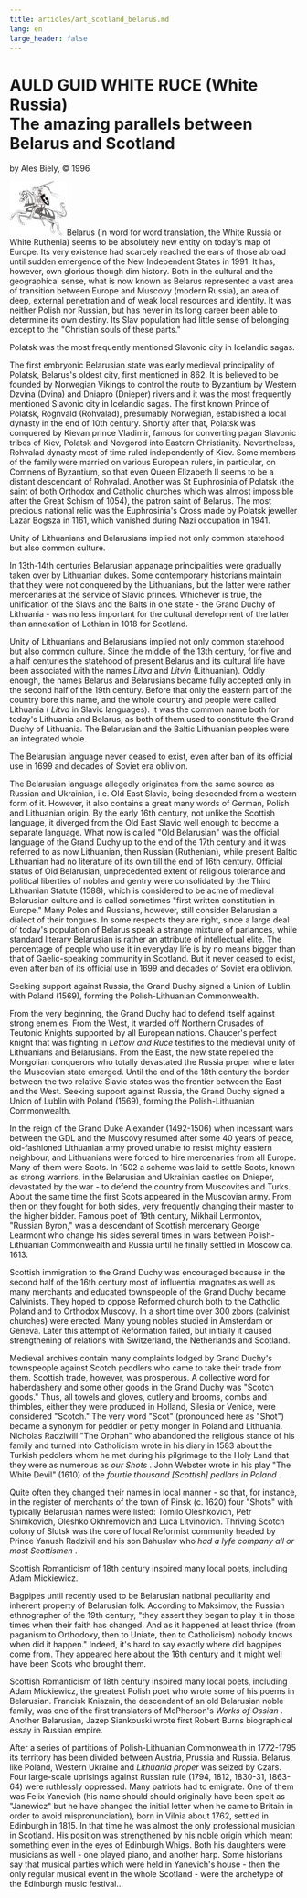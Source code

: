 ```yaml
---
title: articles/art_scotland_belarus.md 
lang: en
large_header: false
---
```



<h1 id="auld-guid-white-ruce-white-russia-the-amazing-parallels-between-belarus-and-scotland">AULD GUID WHITE RUCE (White Russia)<br />
The amazing parallels between Belarus and Scotland</h1>

by Ales Biely, © 1996


<img src="ratnik.jpg" width="100" height="95" alt="Pahonia, national symbol of Belarus" />Belarus (in word for word translation, the White Russia or White Ruthenia) seems to be absolutely new entity on today's map of Europe. Its very existence had scarcely reached the ears of those abroad until sudden emergence of the New Independent States in 1991. It has, however, own glorious though dim history. Both in the cultural and the geographical sense, what is now known as Belarus represented a vast area of transition between Europe and Muscovy (modern Russia), an area of deep, external penetration and of weak local resources and identity. It was neither Polish nor Russian, but has never in its long career been able to determine its own destiny. Its Slav population had little sense of belonging except to the "Christian souls of these parts."


Polatsk was the most frequently mentioned Slavonic city in Icelandic sagas.


The first embryonic Belarusian state was early medieval principality of Polatsk, Belarus's oldest city, first mentioned in 862. It is believed to be founded by Norwegian Vikings to control the route to Byzantium by Western Dzvina (Dvina) and Dniapro (Dnieper) rivers and it was the most frequently mentioned Slavonic city in Icelandic sagas. The first known Prince of Polatsk, Rognvald (Rohvalad), presumably Norwegian, established a local dynasty in the end of 10th century. Shortly after that, Polatsk was conquered by Kievan prince Vladimir, famous for converting pagan Slavonic tribes of Kiev, Polatsk and Novgorod into Eastern Christianity. Nevertheless, Rohvalad dynasty most of time ruled independently of Kiev. Some members of the family were married on various European rulers, in particular, on Comnens of Byzantium, so that even Queen Elizabeth II seems to be a distant descendant of Rohvalad. Another was St Euphrosinia of Polatsk (the saint of both Orthodox and Catholic churches which was almost impossible after the Great Schism of 1054), the patron saint of Belarus. The most precious national relic was the Euphrosinia's Cross made by Polatsk jeweller Lazar Bogsza in 1161, which vanished during Nazi occupation in 1941.


Unity of Lithuanians and Belarusians implied not only common statehood but also common culture.


In 13th-14th centuries Belarusian appanage principalities were gradually taken over by Lithuanian dukes. Some contemporary historians maintain that they were not conquered by the Lithuanians, but the latter were rather mercenaries at the service of Slavic princes. Whichever is true, the unification of the Slavs and the Balts in one state - the Grand Duchy of Lithuania - was no less important for the cultural development of the latter than annexation of Lothian in 1018 for Scotland.


Unity of Lithuanians and Belarusians implied not only common statehood but also common culture. Since the middle of the 13th century, for five and a half centuries the statehood of present Belarus and its cultural life have been associated with the names  *Litva*  and  *Litvin*  (Lithuanian). Oddly enough, the names Belarus and Belarusians became fully accepted only in the second half of the 19th century. Before that only the eastern part of the country bore this name, and the whole country and people were called Lithuania ( *Litva*  in Slavic languages). It was the common name both for today's Lithuania and Belarus, as both of them used to constitute the Grand Duchy of Lithuania. The Belarusian and the Baltic Lithuanian peoples were an integrated whole.


The Belarusian language never ceased to exist, even after ban of its official use in 1699 and decades of Soviet era oblivion.


The Belarusian language allegedly originates from the same source as Russian and Ukrainian, i.e. Old East Slavic, being descended from a western form of it. However, it also contains a great many words of German, Polish and Lithuanian origin. By the early 16th century, not unlike the Scottish language, it diverged from the Old East Slavic well enough to become a separate language. What now is called "Old Belarusian" was the official language of the Grand Duchy up to the end of the 17th century and it was referred to as now Lithuanian, then Russian (Ruthenian), while present Baltic Lithuanian had no literature of its own till the end of 16th century. Official status of Old Belarusian, unprecedented extent of religious tolerance and political liberties of nobles and gentry were consolidated by the Third Lithuanian Statute (1588), which is considered to be acme of medieval Belarusian culture and is called sometimes "first written constitution in Europe." Many Poles and Russians, however, still consider Belarusian a dialect of their tongues. In some respects they are right, since a large deal of today's population of Belarus speak a strange mixture of parlances, while standard literary Belarusian is rather an attribute of intellectual elite. The percentage of people who use it in everyday life is by no means bigger than that of Gaelic-speaking community in Scotland. But it never ceased to exist, even after ban of its official use in 1699 and decades of Soviet era oblivion.


Seeking support against Russia, the Grand Duchy signed a Union of Lublin with Poland (1569), forming the Polish-Lithuanian Commonwealth.


From the very beginning, the Grand Duchy had to defend itself against strong enemies. From the West, it warded off Northern Crusades of Teutonic Knights supported by all European nations. Chaucer's perfect knight that was fighting in  *Lettow and Ruce*  testifies to the medieval unity of Lithuanians and Belarusians. From the East, the new state repelled the Mongolian conquerors who totally devastated the Russia proper where later the Muscovian state emerged. Until the end of the 18th century the border between the two relative Slavic states was the frontier between the East and the West. Seeking support against Russia, the Grand Duchy signed a Union of Lublin with Poland (1569), forming the Polish-Lithuanian Commonwealth.


In the reign of the Grand Duke Alexander (1492-1506) when incessant wars between the GDL and the Muscovy resumed after some 40 years of peace, old-fashioned Lithuanian army proved unable to resist mighty eastern neighbour, and Lithuanians were forced to hire mercenaries from all Europe. Many of them were Scots. In 1502 a scheme was laid to settle Scots, known as strong warriors, in the Belarusian and Ukrainian castles on Dnieper, devastated by the war - to defend the country from Muscovites and Turks. About the same time the first Scots appeared in the Muscovian army. From then on they fought for both sides, very frequently changing their master to the higher bidder. Famous poet of 19th century, Mikhail Lermontov, "Russian Byron," was a descendant of Scottish mercenary George Learmont who change his sides several times in wars between Polish-Lithuanian Commonwealth and Russia until he finally settled in Moscow ca. 1613.


Scottish immigration to the Grand Duchy was encouraged because in the second half of the 16th century most of influential magnates as well as many merchants and educated townspeople of the Grand Duchy became Calvinists. They hoped to oppose Reformed church both to the Catholic Poland and to Orthodox Muscovy. In a short time over 300 zbors (calvinist churches) were erected. Many young nobles studied in Amsterdam or Geneva. Later this attempt of Reformation failed, but initially it caused strengthening of relations with Switzerland, the Netherlands and Scotland.


Medieval archives contain many complaints lodged by Grand Duchy's townspeople against Scotch peddlers who came to take their trade from them. Scottish trade, however, was prosperous. A collective word for haberdashery and some other goods in the Grand Duchy was "Scotch goods." Thus, all towels and gloves, cutlery and brooms, combs and thimbles, either they were produced in Holland, Silesia or Venice, were considered "Scotch." The very word "Scot" (pronounced here as "Shot") became a synonym for peddler or petty monger in Poland and Lithuania. Nicholas Radziwill "The Orphan" who abandoned the religious stance of his family and turned into Catholicism wrote in his diary in 1583 about the Turkish peddlers whom he met during his pilgrimage to the Holy Land that they were as numerous as  *our Shots* . John Webster wrote in his play "The White Devil" (1610) of the  *fourtie thousand [Scottish] pedlars in Poland* .


Quite often they changed their names in local manner - so that, for instance, in the register of merchants of the town of Pinsk (c. 1620) four "Shots" with typically Belarusian names were listed: Tomilo Oleshkovich, Petr Shimkovich, Oleshko Okhremovich and Luca Litvinovich. Thriving Scotch colony of Slutsk was the core of local Reformist community headed by Prince Yanush Radzivil and his son Bahuslav who  *had a lyfe company all or most Scottismen* .


Scottish Romanticism of 18th century inspired many local poets, including Adam Mickiewicz.


Bagpipes until recently used to be Belarusian national peculiarity and inherent property of Belarusian folk. According to Maksimov, the Russian ethnographer of the 19th century, "they assert they began to play it in those times when their faith has changed. And as it happened at least thrice (from paganism to Orthodoxy, then to Uniate, then to Catholicism) nobody knows when did it happen." Indeed, it's hard to say exactly where did bagpipes come from. They appeared here about the 16th century and it might well have been Scots who brought them.


Scottish Romanticism of 18th century inspired many local poets, including Adam Mickiewicz, the greatest Polish poet who wrote some of his poems in Belarusian. Francisk Kniaznin, the descendant of an old Belarusian noble family, was one of the first translators of McPherson's  *Works of Ossian* . Another Belarusian, Jazep Siankouski wrote first Robert Burns biographical essay in Russian empire.


After a series of partitions of Polish-Lithuanian Commonwealth in 1772-1795 its territory has been divided between Austria, Prussia and Russia. Belarus, like Poland, Western Ukraine and  *Lithuania proper*  was seized by Czars. Four large-scale uprisings against Russian rule (1794, 1812, 1830-31, 1863-64) were ruthlessly oppressed. Many patriots had to emigrate. One of them was Felix Yanevich (his name should should originally have been spelt as "Janewicz" but he have changed the initial letter when he came to Britain in order to avoid mispronunciation), born in Vilnia about 1762, settled in Edinburgh in 1815. In that time he was almost the only professional musician in Scotland. His position was strengthened by his noble origin which meant something even in the eyes of Edinburgh Whigs. Both his daughters were musicians as well - one played piano, and another harp. Some historians say that musical parties which were held in Yanevich's house - then the only regular musical event in the whole Scotland - were the archetype of the Edinburgh music festival...

